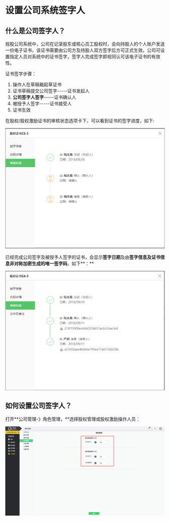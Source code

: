 # 设置公司系统签字人

## 什么是公司签字人？

规股公司系统中，公司在记录股东或核心员工股权时，会向持股人的个人账户发送一份电子证书，该证书需要由公司方及持股人双方签字后方可正式生效。公司可设置指定人员对系统中的证书签字，签字人完成签字即视同认可该电子证书的有效性。

证书签字步骤：

1. 操作人在草稿箱起草证书
2. 证书草稿提交公司签字-----证书发起人
3. **公司签字人签字**-----证书确认人
4. 被授予人签字-----证书接受人
5. 证书生效

在股权/股权激励证书的审核状态选项卡下，可以看到证书的签字进度，如下:

![](../../../.gitbook/assets/image%20%2823%29.png)

已经完成公司签字及被授予人签字的证书，会显示**签字日期**及由**签字信息及证书信息非对称加密生成的唯一签字码**，如下**：**

![](../../../.gitbook/assets/image%20%28104%29.png)

## **如何设置公司签字人？**

打开**公司管理-》角色管理，**选择股权管理或股权激励操作人员：

![](../../../.gitbook/assets/image%20%2880%29.png)



